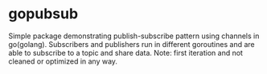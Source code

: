 # gopubsub
Simple package demonstrating publish-subscribe pattern using channels in go(golang). Subscribers and publishers run in different goroutines and are able to subscribe to a topic and share data. 
Note: first iteration and not cleaned or optimized in any way.
